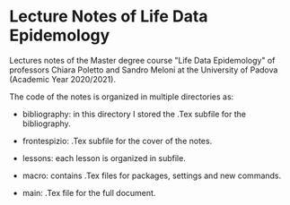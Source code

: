 # Lecture Notes of Life Data Epidemology

Lectures notes of the Master degree course "Life Data Epidemology" of professors Chiara Poletto and Sandro Meloni at the University of Padova (Academic Year 2020/2021).

The code of the notes is organized in multiple directories as:

* bibliography: in this directory I stored the .Tex subfile for the bibliography.

* frontespizio: .Tex subfile for the cover of the notes.

* lessons: each lesson is organized in subfile.

* macro: contains .Tex files for packages, settings and new commands.

* main: .Tex file for the full document.
